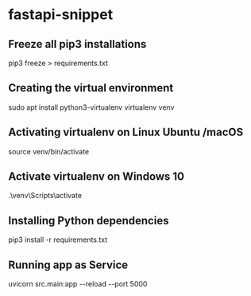 # fastapi-snippet

## Freeze all pip3 installations
pip3 freeze > requirements.txt

## Creating the virtual environment
sudo apt install python3-virtualenv
virtualenv venv

## Activating virtualenv on Linux Ubuntu /macOS
source venv/bin/activate

## Activate virtualenv on Windows 10
.\venv\Scripts\activate

## Installing Python dependencies
pip3 install -r requirements.txt

## Running app as Service
uvicorn src.main:app --reload --port 5000